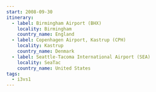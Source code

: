 ```yaml
---
start: 2008-09-30
itinerary:
  - label: Birmingham Airport (BHX)
    locality: Birmingham
    country_name: England
  - label: Copenhagen Airport, Kastrup (CPH)
    locality: Kastrup
    country_name: Denmark
  - label: Seattle-Tacoma International Airport (SEA)
    locality: SeaTac
    country_name: United States
tags:
  - i3vs1
---
```

